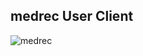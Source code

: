## medrec User Client

![medrec](https://dl.dropboxusercontent.com/s/2ed5jl8i709pcdr/medrec_client.png)
